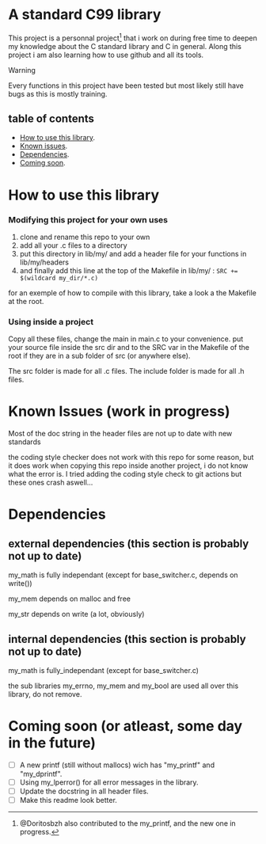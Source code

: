 # A standard C99 library

This project is a personnal project[^1] that i work on during free time to deepen my knowledge about the C standard library and C in general.
Along this project i am also learning how to use github and all its tools.

[^1]: @Doritosbzh also contributed to the my_printf, and the new one in progress.

> [!WARNING]
> Every functions in this project have been tested but most likely still have bugs as this is mostly training.

## table of contents

 - [How to use this library](#how-to-use-this-library).
 - [Known issues](#known-issues-work-in-progress).
 - [Dependencies](#dependencies).
 - [Coming soon](#coming-soon-or-atleast-some-day-in-the-future).


# How to use this library
### Modifying this project for your own uses
1. clone and rename this repo to your own
2. add all your .c files to a directory
3. put this directory in lib/my/ and add a header file for your functions in lib/my/headers
4. and finally add this line at the top of the Makefile in lib/my/ : ```SRC += $(wildcard my_dir/*.c)```

for an exemple of how to compile with this library, take a look a the Makefile at the root.

### Using inside a project
Copy all these files, change the main in main.c to your convenience.
put your source file inside the src dir and to the SRC var in the Makefile of the root if they are in a sub folder of src (or anywhere else).

The src folder is made for all .c files.
The include folder is made for all .h files.

# Known Issues (work in progress)

Most of the doc string in the header files are not up to date with new standards

the coding style checker does not work with this repo for some reason, but it does work when copying this repo inside another project, i do not know what the error is.
I tried adding the coding style check to git actions but these ones crash aswell...


# Dependencies
## external dependencies (this section is probably not up to date)

my_math is fully independant (except for base_switcher.c, depends on write())

my_mem depends on malloc and free

my_str depends on write (a lot, obviously)

## internal dependencies (this section is probably not up to date)

my_math is fully_independant (except for base_switcher.c)

the sub libraries my_errno, my_mem and my_bool are used all over this library, do not remove.


# Coming soon (or atleast, some day in the future)

 - [ ] A new printf (still without mallocs) wich has "my_printf" and "my_dprintf".
 - [ ] Using my_lperror() for all error messages in the library.
 - [ ] Update the docstring in all header files.
 - [ ] Make this readme look better.
